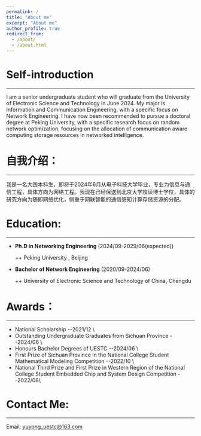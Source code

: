 ```yaml
---
permalink: /
title: "About me"
excerpt: "About me"
author_profile: true
redirect_from: 
  - /about/
  - /about.html
---
```


Self-introduction
======
---
I am a senior undergraduate student who will graduate from the University of Electronic Science and Technology in June 2024. My major is Information and Communication Engineering, with a specific focus on Network Engineering. I have now been recommended to pursue a doctoral degree at Peking University, with a specific research focus on random network optimization, focusing on the allocation of communication aware computing storage resources in networked intelligence.

自我介绍：
======
---
我是一名大四本科生，即将于2024年6月从电子科技大学毕业，专业为信息与通信工程，具体方向为网络工程。我现在已经保送到北京大学攻读博士学位，具体的研究方向为随即网络优化，侧重于网联智能的通信感知计算存储资源的分配。


Education:
======
---
+ __Ph.D in Networking Engineering__   (2024/09-2029/06(expected))
  
  ++ Peking University , Beijing
  
+ __Bachelor of Network Engineering__  (2020/09-2024/06)
  
  ++ University of Electronic Science and Technology of China, Chengdu 
  
Awards：
======
---
+ National Scholarship        --2021/12 \ 
+ Outstanding Undergraduate Graduates from Sichuan Province          --2024/06 \ 
+ Honours Bachelor Degrees of UESTC         --2024/06  \
+ First Prize of Sichuan Province in the National College Student Mathematical Modeling Competition         --2022/10 \ 
+ National Third Prize and First Prize in Western Region of the National College Student Embedded Chip and System Design Competition         --2022/08\  

Contact Me:
======
---
Email: yuyong_uestc@163.com

